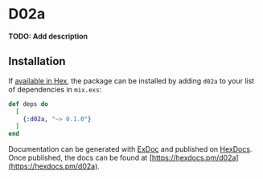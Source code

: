 # D02a

**TODO: Add description**

## Installation

If [available in Hex](https://hex.pm/docs/publish), the package can be installed
by adding `d02a` to your list of dependencies in `mix.exs`:

```elixir
def deps do
  [
    {:d02a, "~> 0.1.0"}
  ]
end
```

Documentation can be generated with [ExDoc](https://github.com/elixir-lang/ex_doc)
and published on [HexDocs](https://hexdocs.pm). Once published, the docs can
be found at [https://hexdocs.pm/d02a](https://hexdocs.pm/d02a).

